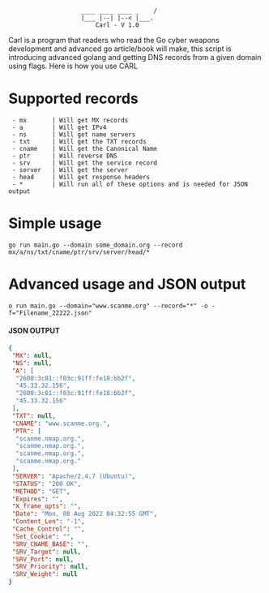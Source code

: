 ```
                    ____ ____ ____ _    /
                    |___ |--| |--< |___. 
                        Carl - V 1.0
```

Carl is a program that readers who read the Go cyber weapons development and advanced go article/book will make, this script is introducing advanced golang
and getting DNS records from a given domain using flags. Here is how you use CARL 


# Supported records 

```
 - mx       | Will get MX records
 - a        | Will get IPv4
 - ns       | Will get name servers
 - txt      | Will get the TXT records
 - cname    | Will get the Canonical Name
 - ptr      | Will reverse DNS
 - srv      | Will get the service record
 - server   | Will get the server
 - head     | Will get response headers
 - *        | Will run all of these options and is needed for JSON output
```

# Simple usage 

`go run main.go --domain some_domain.org --record mx/a/ns/txt/cname/ptr/srv/server/head/*`

# Advanced usage and JSON output 

`o run main.go --domain="www.scanme.org" --record="*" -o -f="Filename_22222.json"`

#### JSON OUTPUT ####

```json
{
 "MX": null,
 "NS": null,
 "A": [
  "2600:3c01::f03c:91ff:fe18:bb2f",
  "45.33.32.156",
  "2600:3c01::f03c:91ff:fe18:bb2f",
  "45.33.32.156"
 ],
 "TXT": null,
 "CNAME": "www.scanme.org.",
 "PTR": [
  "scanme.nmap.org.",
  "scanme.nmap.org.",
  "scanme.nmap.org.",
  "scanme.nmap.org."
 ],
 "SERVER": "Apache/2.4.7 (Ubuntu)",
 "STATUS": "200 OK",
 "METHOD": "GET",
 "Expires": "",
 "X_frame_opts": "",
 "Date": "Mon, 08 Aug 2022 04:32:55 GMT",
 "Content_Len": "-1",
 "Cache_Control": "",
 "Set_Cookie": "",
 "SRV_CNAME_BASE": "",
 "SRV_Target": null,
 "SRV_Port": null,
 "SRV_Priority": null,
 "SRV_Weight": null
}
```



